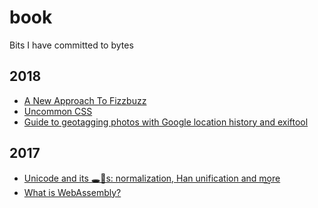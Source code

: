 # book

Bits I have committed to bytes

## 2018

* [A New Approach To Fizzbuzz](slides/sleep/sleep.pdf)
* [Uncommon CSS](slides/uncommon-css)
* [Guide to geotagging photos with Google location history and exiftool](articles/geotag/geotag.md)

## 2017

* [Unicode and its 🕳🍁s: normalization, Han unification and m͢ore](slides/unicode/unicode.pdf)️
* [What is WebAssembly?](https://github.com/gyng/wasm-experiments/tree/master/slides)
